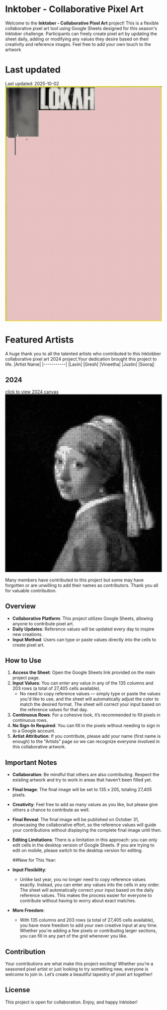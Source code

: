 # Inktober - Collaborative Pixel Art

Welcome to the **Inktober - Collaborative Pixel Art** project! This is a flexible collaborative pixel art tool using Google Sheets designed for this season's Inktober challenge. Participants can freely create pixel art by updating the sheet daily, adding or modifying any values they desire based on their creativity and reference images. Feel free to add your own touch to the artwork

# Last updated

Last updated: 2025-10-02
![Day Image](Progress/2025/Day2.jpg)  

# Featured Artists

A huge thank you to all the talented artists who contributed to this Inktobber collaborative pixel art 2024 project.Your dedication brought this project to life.
|Artist Name|
|-----------|
|Lavin|
|Gresh|
|Vineetha|
|Justin|
|Sooraj|

## 2024
[click to view 2024 canvas](https://lavin-tom.github.io/CollabPixels/2024/index.html)
![Inktober 2024](Progress/2024/Day31.jpg) 

Many members have contributed to this project but some may have forgotten or are unwilling to add their names as contributors.
Thank you all for valuable contribution.

## Overview

- **Collaborative Platform**: This project utilizes Google Sheets, allowing anyone to contribute pixel art.
- **Daily Updates**: Reference values will be updated every day to inspire new creations.
- **Input Method**: Users can type or paste values directly into the cells to create pixel art.

## How to Use

1. **Access the Sheet**: Open the Google Sheets link provided on the main project page.
2. **Input Values**: You can enter any value in any of the 135 columns and 203 rows (a total of 27,405 cells available).
   - No need to copy reference values — simply type or paste the values you'd like to use, and the sheet will automatically adjust the color to match the desired format. The sheet will correct your input based on the reference values for that day.
3. **Continuous Rows**: For a cohesive look, it’s recommended to fill pixels in continuous rows.
4. **No Sign-In Required**: You can fill in the pixels without needing to sign in to a Google account.
5. **Artist Attribution**: If you contribute, please add your name (first name is enough) to the "Artists" page so we can recognize everyone involved in this collaborative artwork.

## Important Notes

- **Collaboration**: Be mindful that others are also contributing. Respect the existing artwork and try to work in areas that haven’t been filled yet.
- **Final Image**: The final image will be set to 135 x 205, totaling 27,405 pixels.
- **Creativity**: Feel free to add as many values as you like, but please give others a chance to contribute as well.
- **Final Reveal**: The final image will be published on October 31, showcasing the collaborative effort, so the reference values will guide your contributions without displaying the complete final image until then.
- **Editing Limitations**: There is a limitation in this approach: you can only edit cells in the desktop version of Google Sheets. If you are trying to edit on mobile, please switch to the desktop version for editing.

  ##New for This Year:

- **Input Flexibility**:
  - Unlike last year, you no longer need to copy reference values exactly. Instead, you can enter any values into the cells in any order. The sheet will automatically correct your input based on the daily reference values. This makes the process easier for everyone to contribute without having to worry about exact matches.

- **More Freedom**:
  - With 135 columns and 203 rows (a total of 27,405 cells available), you have more freedom to add your own creative input at any time. Whether you're adding a few pixels or contributing larger sections, you can fill in any part of the grid whenever you like.

## Contribution

Your contributions are what make this project exciting! Whether you’re a seasoned pixel artist or just looking to try something new, everyone is welcome to join in. Let’s create a beautiful tapestry of pixel art together!

## License

This project is open for collaboration. Enjoy, and happy Inktober!
